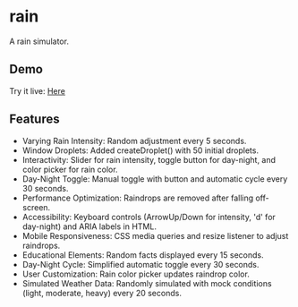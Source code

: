 # rain
A rain simulator.

## Demo
Try it live: [Here]()

## Features

- Varying Rain Intensity: Random adjustment every 5 seconds.
- Window Droplets: Added createDroplet() with 50 initial droplets.
- Interactivity: Slider for rain intensity, toggle button for day-night, and color picker for rain color.
- Day-Night Toggle: Manual toggle with button and automatic cycle every 30 seconds.
- Performance Optimization: Raindrops are removed after falling off-screen.
- Accessibility: Keyboard controls (ArrowUp/Down for intensity, 'd' for day-night) and ARIA labels in HTML.
- Mobile Responsiveness: CSS media queries and resize listener to adjust raindrops.
- Educational Elements: Random facts displayed every 15 seconds.
- Day-Night Cycle: Simplified automatic toggle every 30 seconds.
- User Customization: Rain color picker updates raindrop color.
- Simulated Weather Data: Randomly simulated with mock conditions (light, moderate, heavy) every 20 seconds.
